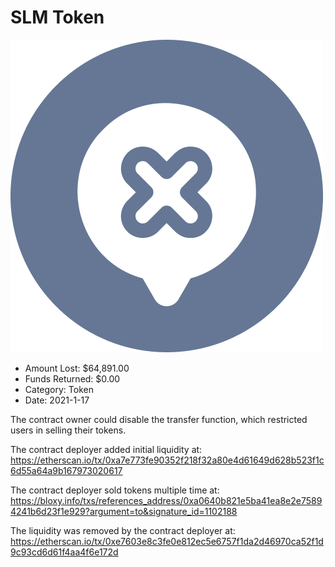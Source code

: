 # SLM Token
![SLM Token](/rektimages/SLM-Token.png)
- Amount Lost: $64,891.00
- Funds Returned: $0.00
- Category: Token
- Date: 2021-1-17

The contract owner could disable the transfer function, which restricted users in selling their tokens.  
  
The contract deployer added initial liquidity at:  
https://etherscan.io/tx/0xa7e773fe90352f218f32a80e4d61649d628b523f1c6d55a64a9b167973020617  
  
The contract deployer sold tokens multiple time at:  
https://bloxy.info/txs/references_address/0xa0640b821e5ba41ea8e2e75894241b6d23f1e929?argument=to&signature_id=1102188  
  
The liquidity was removed by the contract deployer at:  
https://etherscan.io/tx/0xe7603e8c3fe0e812ec5e6757f1da2d46970ca52f1d9c93cd6d61f4aa4f6e172d



